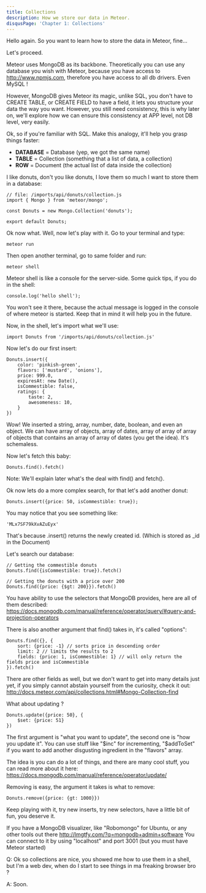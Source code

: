 ```yaml
---
title: Collections
description: How we store our data in Meteor.
disqusPage: 'Chapter 1: Collections'
---
```


Hello again.
So you want to learn how to store the data in Meteor, fine...

Let's proceed.

Meteor uses MongoDB as its backbone. Theoretically you can use any database you wish with Meteor, because
you have access to http://www.npmjs.com, therefore you have access to all db drivers. Even MySQL !
 
However, MongoDB gives Meteor its magic, unlike SQL, you don't have to CREATE TABLE, or CREATE FIELD to have a field,
it lets you structure your data the way you want. However, you still need consistency, this is why later on,
we'll explore how we can ensure this consistency at APP level, not DB level, very easily.

Ok, so if you're familiar with SQL. Make this analogy, it'll help you grasp things faster:
- **DATABASE** = Database (yep, we got the same name)
- **TABLE** = Collection (something that a list of data, a collection)
- **ROW** = Document (the actual list of data inside the collection)

I like donuts, don't you like donuts, I love them so much I want to store them in a database:

```
// file: /imports/api/donuts/collection.js
import { Mongo } from 'meteor/mongo';

const Donuts = new Mongo.Collection('donuts');

export default Donuts;
```

Ok now what. Well, now let's play with it. Go to your terminal and type: 
```
meteor run
```

Then open another terminal, go to same folder and run:
```
meteor shell
```

Meteor shell is like a console for the server-side. Some quick tips, if you do in the shell:
```
console.log('hello shell');
```

You won't see it there, because the actual message is logged in the console of where meteor is started. Keep that in mind it will help you in the future.

Now, in the shell, let's import what we'll use:
```
import Donuts from '/imports/api/donuts/collection.js'
```

Now let's do our first insert:
```
Donuts.insert({
    color: 'pinkish-green', 
    flavors: ['mustard', 'onions'], 
    price: 999.0, 
    expiresAt: new Date(),
    isCommestible: false,
    ratings: {
        taste: 2,
        awesomeness: 10,
    }
})
```

Wow! We inserted a string, array, number, date, boolean, and even an object. We can have array of objects, array of dates,
array of array of array of objects that contains an array of array of dates (you get the idea). It's schemaless.

Now let's fetch this baby:
```
Donuts.find().fetch()
```

Note: We'll explain later what's the deal with find() and fetch().

Ok now lets do a more complex search, for that let's add another donut:
```
Donuts.insert({price: 50, isCommestible: true});
```

You may notice that you see something like:
```
'MLx7SF79kXvAZuEyx'
```

That's because .insert() returns the newly created id. (Which is stored as _id in the Document)

Let's search our database:
```
// Getting the commestible donuts
Donuts.find({isCommestible: true}).fetch()

// Getting the donuts with a price over 200
Donuts.find({price: {$gt: 200}}).fetch()
```

You have ability to use the selectors that MongoDB provides, here are all of them described:
https://docs.mongodb.com/manual/reference/operator/query/#query-and-projection-operators

There is also another argument that find() takes in, it's called "options":
```
Donuts.find({}, {
    sort: {price: -1} // sorts price in descending order
    limit: 2 // limits the results to 2
    fields: {price: 1, isCommestible: 1} // will only return the fields price and isCommestible
}).fetch()
```

There are other fields as well, but we don't want to get into many details just yet, if you simply cannot abstain yourself from the curiosity, check it out:
http://docs.meteor.com/api/collections.html#Mongo-Collection-find

What about updating ?

```
Donuts.update({price: 50}, {
    $set: {price: 51}
})
```

The first argument is "what you want to update", the second one is "how you update it". You can use stuff like "$inc" for incrementing, 
"$addToSet" if you want to add another disgusting ingredient in the "flavors" array.

The idea is you can do a lot of things, and there are many cool stuff, you can read more about it here:
https://docs.mongodb.com/manual/reference/operator/update/

Removing is easy, the argument it takes is what to remove:
```
Donuts.remove({price: {gt: 1000}})
```

Keep playing with it, try new inserts, try new selectors, have a little bit of fun, you deserve it.

If you have a MongoDB visualizer, like "Robomongo" for Ubuntu, or any other tools out there http://lmgtfy.com/?q=mongodb+admin+software
You can connect to it by using "localhost" and port 3001 (but you must have Meteor started)

Q: Ok so collections are nice, you showed me how to use them in a shell, but I'm a web dev, when do I start to see
things in ma freaking browser bro ?

A: Soon.











